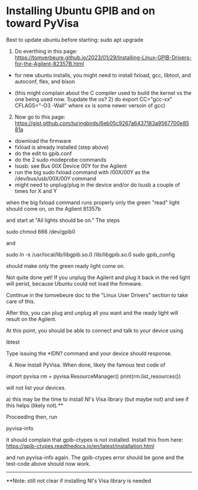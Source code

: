 # Installing Ubuntu GPIB and on toward PyVisa

Best to update ubuntu before starting: sudo apt upgrade

1. Do everthing in this page: https://tomverbeure.github.io/2023/01/29/Installing-Linux-GPIB-Drivers-for-the-Agilent-82357B.html

* for new ubuntu installs, you might need to install fxload, gcc, libtool, and autoconf, flex, and bison

* (this might complain about the C compiler used to build the kernel vs the one being used now. 1)update the os? 2) do export CC="gcc-xx" CFLAGS="-O3 -Wall" where xx is some newer versoin of gcc)


2. Now go to this page: https://gist.github.com/turingbirds/6eb05c9267a6437183a9567700e8581a

* download the firmware
* fxload is already installed (step above)
* do the edit to gpib.conf
* do the 2 sudo modeprobe commands
* lsusb: see Bus 00X Device 00Y for the Agilent
* run the big sudo fxload command with /00X/00Y as the /dev/bus/usb/00X/00Y command
* might need to unplug/plug in the device and/or do lsusb a couple of times for X and Y

when the big fxload command runs properly only the green "read" light should come on, on the Aglient 81357b

and start at "All lights should be on." The steps

sudo chmod 666 /dev/gpib0

and

sudo ln -s /usr/local/lib/libgpib.so.0 /lib/libgpib.so.0
sudo gpib_config

should make only the green ready light come on.

Not quite done yet! If you unplug the Agilent and plug it back in the red light will perist, because Ubuntu could not load the firmware. 

Continue in the tomvebeure doc to the "Linux User Drivers" section to take care of this.

After this, you can plug and unplug all you want and the ready light will result on the Agilent.


At this point, you should  be able to connect and talk to your device using

ibtest

Type issuing the *IDN? command and your device should response.


4. Now install PyVisa.
When done, likely the famous test code of 

import pyvisa
rm = pyvisa.ResourceManager()
print(rm.list_resources())

will not list your devices.

a) this may be the time to install NI's Visa library (but maybe not) and see if this helps (likely not).**

Proceeding then, run

pyvisa-info

It should complain that gpib-ctypes is not installed. Install this from here:
https://gpib-ctypes.readthedocs.io/en/latest/installation.html

and run pyvisa-info again.  The gpib-ctypes error should be gone and the test-code above should now work.

------

**Note: still not clear if installing NI's Visa library is needed



